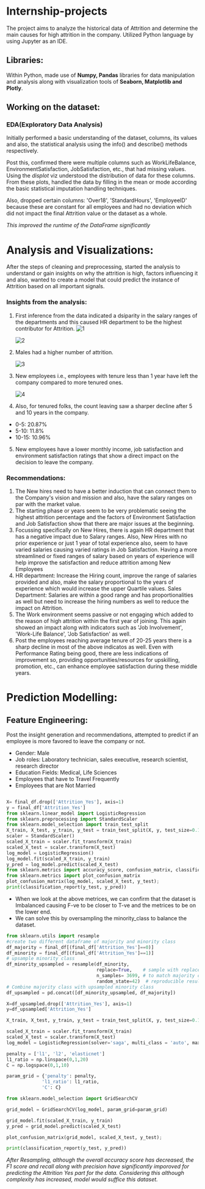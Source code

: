 # Internship-projects
The project aims to analyze the historical data of Attrition and determine the main causes for high attrition in the company. Utilized Python language by using Jupyter as an IDE.

## Libraries:
Within Python, made use of **Numpy, Pandas** libraries for data manipulation and analysis along with visualization tools of **Seaborn, Matplotlib and Plotly**.

## Working on the dataset:
### EDA(Exploratory Data Analysis)
Initially performed a basic understanding of the dataset, columns, its values and also, the statistical analysis using the info() and describe() methods respectively.

Post this, confirmed there were multiple columns such as WorkLifeBalance, EnvironmentSatisfaction, JobSatisfaction, etc., that had missing values. Using the _displot_ viz understood the distribution of data for these columns.
From these plots, handled the data by filling in the mean or mode according the basic statistical imputation handling techniques.

Also, dropped certain columns: 'Over18', 'StandardHours', 'EmployeeID' because these are constant for all employees and had no deviation which did not impact the final Attrition value or the dataset as a whole.

_This improved the runtime of the DataFrame significantly_

# Analysis and Visualizations:
After the steps of cleaning and preprocessing, started the analysis to understand or gain insights on why the attrition is high, factors influencing it and also, wanted to create a model that could predict the instance of Attrition based on all important signals.

### Insights from the analysis:
1. First inference from the data indicated a dsiparity in the salary ranges of the departments and this caused HR department to be the highest contributor for Attrition.
   ![1](https://github.com/user-attachments/assets/cb55f862-b750-4df3-9699-71cd2028ff3d)

   ![2](https://github.com/user-attachments/assets/9b599c6d-4d4b-4f67-b81b-70d857d80b63)
2. Males had a higher number of attrition.

   ![3](https://github.com/user-attachments/assets/1fde2fff-00f8-404b-9951-d4fcd4ee0ca5) 
3. New employees i.e., employees with tenure less than 1 year have left the company compared to more tenured ones.

   ![4](https://github.com/user-attachments/assets/76a570ed-3573-430e-a942-051019a7d22a)
   
4. Also, for tenured folks, the count leaving saw a sharper decline after 5 and 10 years in the company.
* 0-5: 20.87%
* 5-10: 11.8%
* 10-15: 10.96%
5. New employees have a lower monthly income, job satisfaction and environment satisfaction ratings that show a direct impact on the decision to leave the company.

### **Recommendations:**
1. The New hires need to have a better induction that can connect them to the Company's vision and mission and also, have the salary ranges on par with the market value.
2. The starting phase or years seem to be very problematic seeing the highest attrition percentage and the factors of Environment Satisfaction and Job Satisfaction show that there are major issues at the beginning.
3. Focussing specifically on New Hires, there is again HR department that has a negative impact due to Salary ranges. Also, New Hires with no prior experience or just 1 year of total experience also, seem to have varied salaries causing varied ratings in Job Satisfaction. Having a more streamlined or fixed ranges of salary based on years of experience will help improve the satisfaction and reduce attrition among New Employees
4. HR department: Increase the Hiring count, improve the range of salaries provided and also, make the salary proportional to the years of experience which would increase the upper Quartile values.
Sales Department: Salaries are within a good range and has proportionalities as well but need to increase the hiring numbers as well to reduce the impact on Attrition.
5. The Work environment seems passive or not engaging which added to the reason of high attrition within the first year of joining. This again showed an impact along with indicators such as 'Job Involvement', 'Work-Life Balance', 'Job Satisfaction' as well.
6. Post the employees reaching average tenure of 20-25 years there is a sharp decline in most of the above indicatos as well. Even with Performance Rating being good, there are less indications of improvement so, providing opportunities/resources for upskilling, promotion, etc., can enhance employee satisfaction during these middle years.


# Prediction Modelling:
## Feature Engineering:
Post the insight generation and recommendations, attempted to predict if an employee is more favored to leave the company or not.

- Gender: Male
- Job roles: Laboratory technician, sales executive, research scientist, research director
- Education Fields: Medical, Life Sciences
- Employees that have to Travel Frequently
- Employees that are Not Married

```python

X= final_df.drop(['Attrition_Yes'], axis=1)
y = final_df['Attrition_Yes']
from sklearn.linear_model import LogisticRegression
from sklearn.preprocessing import StandardScaler
from sklearn.model_selection import train_test_split
X_train, X_test, y_train, y_test = train_test_split(X, y, test_size=0.10, random_state=101)
scaler = StandardScaler()
scaled_X_train = scaler.fit_transform(X_train)
scaled_X_test = scaler.transform(X_test)
log_model = LogisticRegression()
log_model.fit(scaled_X_train, y_train)
y_pred = log_model.predict(scaled_X_test)
from sklearn.metrics import accuracy_score, confusion_matrix, classification_report
from sklearn.metrics import plot_confusion_matrix
plot_confusion_matrix(log_model, scaled_X_test, y_test);
print(classification_report(y_test, y_pred))
```
* When we look at the above metrices, we can confirm that the dataset is Imbalanced causing F-ve to be closer to T-ve and the metrices to be on the lower end.
* We can solve this by oversampling the minority_class to balance the dataset.

```python
from sklearn.utils import resample
#create two different dataframe of majority and minority class 
df_majority = final_df[(final_df['Attrition_Yes']==0)] 
df_minority = final_df[(final_df['Attrition_Yes']==1)] 
# upsample minority class
df_minority_upsampled = resample(df_minority, 
                                 replace=True,    # sample with replacement
                                 n_samples= 3699, # to match majority class
                                 random_state=42)  # reproducible results
# Combine majority class with upsampled minority class
df_upsampled = pd.concat([df_minority_upsampled, df_majority])

X=df_upsampled.drop(['Attrition_Yes'], axis=1)
y=df_upsampled['Attrition_Yes']

X_train, X_test, y_train, y_test = train_test_split(X, y, test_size=0.10, random_state=101)

scaled_X_train = scaler.fit_transform(X_train)
scaled_X_test = scaler.transform(X_test)
log_model = LogisticRegression(solver='saga', multi_class = 'auto', max_iter=50000)

penalty = ['l1', 'l2', 'elasticnet']
l1_ratio = np.linspace(0,1,20)
C = np.logspace(0,1,10)

param_grid = {'penalty': penalty,
             'l1_ratio': l1_ratio,
             'C': C}

from sklearn.model_selection import GridSearchCV

grid_model = GridSearchCV(log_model, param_grid=param_grid)

grid_model.fit(scaled_X_train, y_train)
y_pred = grid_model.predict(scaled_X_test)

plot_confusion_matrix(grid_model, scaled_X_test, y_test);

print(classification_report(y_test, y_pred))
```

_After Resampling, although the overall accuracy score has decreased, the F1 score and recall along with precision have significantly imporoved for predicting the Attrition Yes part for the data. Considering this although complexity has increased, model would suffice this dataset._
